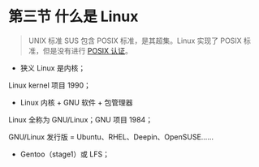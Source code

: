 # 第三节 什么是 Linux

> UNIX 标准 SUS 包含 POSIX 标准，是其超集。Linux 实现了 POSIX 标准，但是没有进行 [POSIX 认证](http://get.posixcertified.ieee.org/)。

- 狭义 Linux 是内核；

Linux kernel 项目 1990；

- Linux 内核 + GNU 软件  + 包管理器

Linux 全称为 GNU/Linux；GNU 项目 1984；

GNU/Linux 发行版 = Ubuntu、RHEL、Deepin、OpenSUSE……

- Gentoo（stage1）或 LFS；
